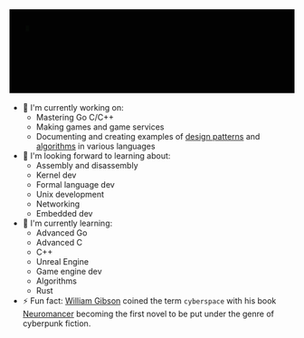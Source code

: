 <img src="https://github.com/claudemuller/terminal-typer/blob/master/assets/matrix.gif"/>

- 🔭 I'm currently working on:
  - Mastering Go C/C++ 
  - Making games and game services
  - Documenting and creating examples of [design patterns](https://github.com/claudemuller/design-patterns) and [algorithms](https://github.com/claudemuller/algorithms) in various languages
- 🚀 I'm looking forward to learning about:
  - Assembly and disassembly
  - Kernel dev
  - Formal language dev
  - Unix development
  - Networking
  - Embedded dev
- 🌱 I'm currently learning:
  - Advanced Go
  - Advanced C
  - C++
  - Unreal Engine
  - Game engine dev
  - Algorithms
  - Rust
- ⚡ Fun fact: [William Gibson](https://en.wikipedia.org/wiki/William_Gibson) coined the term `cyberspace` with his book [Neuromancer](https://en.wikipedia.org/wiki/Neuromancer) becoming the first novel to be put under the genre of cyberpunk fiction.
